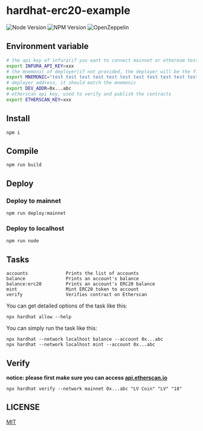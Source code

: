 # hardhat-erc20-example

![Node Version](https://img.shields.io/badge/node-%e2%89%a5v12.0.0-blue)
![NPM Version](https://img.shields.io/badge/npm-%E2%89%A5v6.0.0-blue)
![OpenZeppelin](https://img.shields.io/badge/OpenZeppelin-3.2.0-blue)

## Environment variable

```sh
# the api key of infura(if you want to connect mainnet or ethereum testnet, you must provide this key).
export INFURA_API_KEY=xxx
# the mnemonic of deployer(if not provided, the deployer will be the first account of the default accouts).
export MNEMONIC="test test test test test test test test test test test junk"
# deployer address, it should match the mnemonic
export DEV_ADDR=0x...abc
# etherscan api key, used to verify and publish the contracts
export ETHERSCAN_KEY=xxx
```

## Install

```
npm i
```

## Compile

```
npm run build
```

## Deploy

### Deploy to mainnet

```
npm run deploy:mainnet
```

### Deploy to localhost

```
npm run node
```

## Tasks

```
accounts              Prints the list of accounts
balance               Prints an account's balance
balance:erc20         Prints an account's ERC20 balance
mint                  Mint ERC20 token to account
verify                Verifies contract on Etherscan
```

You can get detailed options of the task like this:

```
npx hardhat allow --help
```

You can simply run the task like this:

```
npx hardhat --network localhost balance --account 0x...abc
npx hardhat --network localhost mint --account 0x...abc
```

## Verify

**notice: please first make sure you can access [api.etherscan.io](https://api.etherscan.io)**

```
npx hardhat verify --network mainnet 0x...abc "LV Coin" "LV" "18"
```

## LICENSE

[MIT](https://opensource.org/licenses/MIT)
